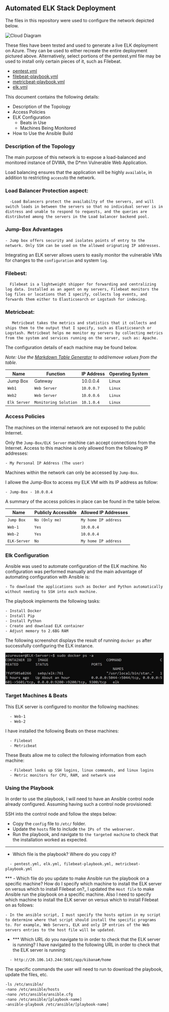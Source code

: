 ## Automated ELK Stack Deployment

The files in this repository were used to configure the network depicted below.

![Cloud Diagram](Diagram/Cloud-Diagram.drawio)

These files have been tested and used to generate a live ELK deployment on Azure. They can be used to either recreate the entire deployment pictured above. Alternatively, select portions of the pentest.yml file may be used to install only certain pieces of it, such as Filebeat.

  - [pentest.yml](Playbooks/pentest.yml)
  - [filebeat-playbook.yml](Playbooks/filebeat-playbook.yml)
  - [metricbeat-playbook.yml](Playbooks/metricbeat-playbook.yml)
  - [elk.yml](Playbooks/elk.yml)

This document contains the following details:
- Description of the Topology
- Access Policies
- ELK Configuration
  - Beats in Use
  - Machines Being Monitored
- How to Use the Ansible Build


### Description of the Topology

The main purpose of this network is to expose a load-balanced and monitored instance of DVWA, the D*mn Vulnerable Web Application.

Load balancing ensures that the application will be highly `available`, in addition to restricting `access`to the network.


### Load Balancer Protection aspect:
```
  -Load Balancers protect the availabilty of the servers, and will switch loads in between the servers so that no individual server is in distress and unable to respond to requests, and the queries are distributed among the servers in the Load balancer backend pool.
  ```
  ### Jump-Box Advantages 
  ```
  - Jump box offers security and isolates points of entry to the network. Only SSH can be used on the allowed orignating IP addresses.
```
Integrating an ELK server allows users to easily monitor the vulnerable VMs for changes to the `configuration` and system `log`.

### Filebest:
```
  Filebeat is a lightweight shipper for forwarding and centralizing log data. Installed as an agent on my servers, Filebeat monitors the log files or locations that I specify, collects log events, and forwards them either to Elasticsearch or Logstash for indexing.
  ```
### Metricbeat:

```
   Metricbeat takes the metrics and statistics that it collects and ships them to the output that I specify, such as Elasticsearch or Logstash. Metricbeat helps me monitor my servers by collecting metrics from the system and services running on the server, such as: Apache.
```
The configuration details of each machine may be found below.

_Note: Use the [Markdown Table Generator](http://www.tablesgenerator.com/markdown_tables) to add/remove values from the table_.

| Name     | Function | IP Address | Operating System |
|----------|----------|------------|------------------|
| Jump Box | Gateway  | 10.0.0.4   | Linux            |
| `Web1`    |  `Web Server`        |`10.0.0.7`            | `Linux`                 |
| `Web2`     | `Web Server`         | `10.0.0.6`           | `Linux`                 |
| `Elk Server`     | `Monitoring Solution`         |   `10.1.0.4`         | `Linux`                 |

### Access Policies

The machines on the internal network are not exposed to the public Internet. 

Only the `Jump-Box/ELK Server` machine can accept connections from the Internet. Access to this machine is only allowed from the following IP addresses:
```
- My Personal IP Address (The user)
```
Machines within the network can only be accessed by `Jump-Box`.

I allowe the Jump-Box to access my ELK VM with its IP address as follow:
```
- Jump-Box - 10.0.0.4
```
A summary of the access policies in place can be found in the table below.

| Name     | Publicly Accessible | Allowed IP Addresses |
|----------|---------------------|----------------------|
| `Jump Box` | `No (Only me)`             | `My home IP address`    |
|  `Web-1`        |         `Yes`            |      `10.0.0.4`                |
| `Web-2`         |            `Yes`         |            `10.0.0.4`          |
| `ELK-Server`       |         `No`            |               `My home IP address`      |

### Elk Configuration

Ansible was used to automate configuration of the ELK machine. No configuration was performed manually and 
the main advantage of automating configuration with Ansible is:
```
- To download the applications such as Docker and Python automatically without needing to SSH into each machine.
```
The playbook implements the following tasks:
```
- Install Docker
- Install Pip
- Install Python
- Create and download ELK container
- Adjust memory to 2.6BG RAM
```
The following screenshot displays the result of running `docker ps` after successfully configuring the ELK instance.

![Docker Ouput](Diagram/docker-output.jpg)


### Target Machines & Beats
This ELK server is configured to monitor the following machines:

```
  - Web-1
  - Web-2
```
I have installed the following Beats on these machines:

```
  - Filebeat
  - Metricbeat
```
These Beats allow me to collect the following information from each machine:
```
  - Filebeat looks up SSH logins, linux commands, and linux logins
  - Metric monitors for CPU, RAM, and network use
```
### Using the Playbook
In order to use the playbook, I will need to have an Ansible control node already configured. Assuming having such a control node provisioned: 

SSH into the control node and follow the steps below:
- Copy the `config` file to `/etc/` folder.
- Update the `hosts` file to include `the IPs of the webserver.`
- Run the playbook, and navigate to `the targeted machine` to check that the installation worked as expected.
*** ***
- Which file is the playbook? Where do you copy it? 
```
  - pentest.yml, elk.yml, filebeat-playbook.yml, metricbeat-playbook.yml
```
*** - Which file do you update to make Ansible run the playbook on a specific machine? How do I specify which machine to install the ELK server on versus which to install Filebeat on?_
 I updated the `Host file` to make Ansible run the playbook on a specific machine. Also I need to  specify which machine to install the ELK server on versus which to install Filebeat on as follows:
  ```
  - In the ansible script, I must specify the hosts option in my script to determine where that script should install the specific programs to. For example, Web Servers, ELK and only IP entries of the Web servers entries to the host file will be updated.
  ``` 
- *** Which URL do you navigate to in order to check that the ELK server is running?
I have navigated to the following URL in order to check that the ELK server is running:
```
  - http://20.106.143.244:5601/app/kibana#/home
```

The specific commands the user will need to run to download the playbook, update the files, etc.
```
-ls /etc/ansible/
-nano /etc/ansible/hosts
-nano /etc/ansible/ansible.cfg
-nano /etc/ansible/[playbook-name]
-ansible-playbook /etc/ansible/[playbook-name]
```